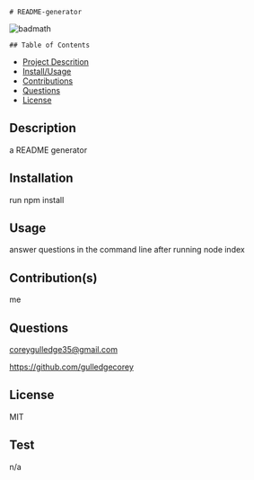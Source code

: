 
    # README-generator
![badmath](https://img.shields.io/github/languages/top/lernantino/badmath)

    ## Table of Contents
- [Project Descrition](#Description)
- [Install/Usage](#Installation)
- [Contributions](#Contributions)
- [Questions](#Questions)
- [License](#License)

## Description
a README generator

## Installation
run npm install

## Usage
answer questions in the command line after running node index

## Contribution(s)
me

## Questions
coreygulledge35@gmail.com

https://github.com/gulledgecorey

## License
MIT


## Test
n/a
    